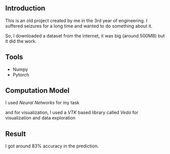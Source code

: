 ## Introduction
This is an old project created by me in the 3rd year of engineering. I suffered seizures for a long time and wanted to do something about it.

So, I downloaded a dataset from the internet, it was big (around 500MB) but it did the work. 


## Tools
- Numpy
- Pytorch

## Computation Model
I used *Neural Networks* for my task 

and for visualization, I used a *VTK* based library called *Vedo* for visualization and data exploration
## Result
I got around 83% accuracy in the prediction.
